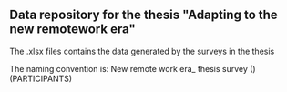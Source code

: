 ## Data repository for the thesis "Adapting to the new remotework era"

The .xlsx files contains the data generated by the surveys in the thesis

The naming convention is: New remote work era_ thesis survey (<SURVEY NUMBER>)(PARTICIPANTS)
